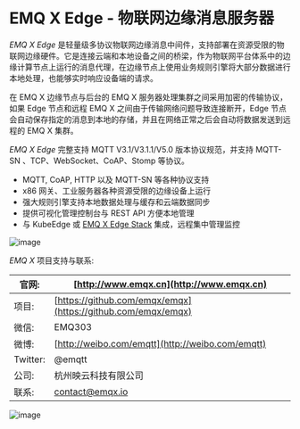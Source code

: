 # EMQ X Edge - 物联网边缘消息服务器

_EMQ X Edge_ 是轻量级多协议物联网边缘消息中间件，支持部署在资源受限的物联网边缘硬件。它是连接云端和本地设备之间的桥梁，作为物联网平台体系中的边缘计算节点上运行的消息代理，在边缘节点上使用业务规则引擎将大部分数据进行本地处理，也能够实时响应设备端的请求。

在 EMQ X 边缘节点与后台的 EMQ X 服务器处理集群之间采用加密的传输协议，如果 Edge 节点和远程 EMQ X 之间由于传输网络问题导致连接断开，Edge 节点会自动保存指定的消息到本地的存储，并且在网络正常之后会自动将数据发送到远程的 EMQ X 集群。

_EMQ X Edge_ 完整支持 MQTT V3.1/V3.1.1/V5.0 版本协议规范，并支持 MQTT-SN 、TCP、WebSocket、CoAP、Stomp 等协议。

- MQTT, CoAP, HTTP 以及 MQTT-SN 等各种协议支持
- x86 网关、工业服务器各种资源受限的边缘设备上运行
- 强大规则引擎支持本地数据处理与缓存和云端数据同步
- 提供可视化管理控制台与 REST API 方便本地管理
- 与 KubeEdge 或 [EMQ X Edge Stack](https://github.com/emqx/edge-stack/blob/master/README-CN.md) 集成，远程集中管理监控

![image](./_static/edge-overview1.png)

_EMQ X_ 项目支持与联系:

| 官网:    | [http://www.emqx.cn](http://www.emqx.cn)                     |
| -------- | ------------------------------------------------------------ |
| 项目:    | [https://github.com/emqx/emqx](https://github.com/emqx/emqx) |
| 微信:    | EMQ303                                                       |
| 微博:    | [http://weibo.com/emqtt](http://weibo.com/emqtt)             |
| Twitter: | @emqtt                                                       |
| 公司:    | 杭州映云科技有限公司                                         |
| 联系:    | contact@emqx.io                                              |

![image](./_static/emq.jpg)
